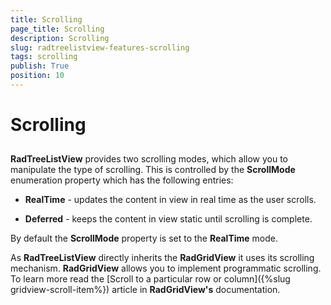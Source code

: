 ```yaml
---
title: Scrolling
page_title: Scrolling
description: Scrolling
slug: radtreelistview-features-scrolling
tags: scrolling
publish: True
position: 10
---
```


# Scrolling



## 

__RadTreeListView__ provides two scrolling modes, which allow you to manipulate the type of scrolling. This is controlled by the __ScrollMode__ enumeration property which has the following entries:
		

* __RealTime__ - updates the content in view in real time as the user scrolls.
			

* __Deferred__ - keeps the content in view static until scrolling is complete.
			

By default the __ScrollMode__ property is set to the __RealTime__ mode.
		

As __RadTreeListView__ directly inherits the __RadGridView__ it uses its scrolling mechanism. __RadGridView__ allows you to implement programmatic scrolling. To learn more read the
		  [Scroll to a particular row or column]({%slug gridview-scroll-item%}) article in __RadGridView's__ documentation.
		

